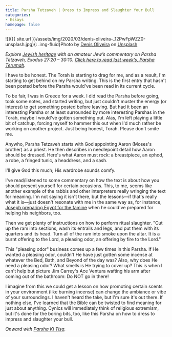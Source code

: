 ```yaml
---
title: Parsha Tetzaveh | Dress to Impress and Slaughter Your Bull
categories:
- Essays
homepage: false
---
```


![]({{ site.url }}/assets/img/2020/03/denis-oliveira-_12PwFpWZZ0-unsplash.jpg){: .img-fluid}Photo by [Denis Oliveira](https://unsplash.com/@denisolvr?utm_source=unsplash&utm_medium=referral&utm_content=creditCopyText) on [Unsplash](https://unsplash.com/s/photos/incense?utm_source=unsplash&utm_medium=referral&utm_content=creditCopyText)

_Explore [Jewish heritage](https://withoutapath.com/jewish-heritage/) with an amateur Jew’s commentary on Parsha Tetzaveh, Exodus 27:20 – 30:10. [Click here to read last week’s, Parsha Terumah](https://withoutapath.com/parsha-terumah/)._

I have to be honest. The Torah is starting to drag for me, and as a result, I'm starting to get behind on my Parsha writing. This is the first entry that hasn't been posted before the Parsha would've been read in its current cycle. 

To be fair, I was in Greece for a week. I did read the Parsha before going, took some notes, and started writing, but just couldn't muster the energy (or interest) to get something posted before leaving. But had it been an interesting Parsha or at least surrounded by more interesting Parshas in the Torah, maybe I would've gotten something out. Alas, I'm left playing a little bit of catchup, forcing myself to hammer this out when I'd much rather be working on another project. Just being honest, Torah. Please don't smite me.

<!-- more -->

Anywho, Parsha Tetzaveh starts with God appointing Aaron (Moses's brother) as a priest. He then describes in needlepoint detail how Aaron should be dressed. Here's what Aaron must rock: a breastpiece, an ephod, a robe, a fringed tunic, a headdress, and a sash.

I'll give God this much; His wardrobe sounds comfy.

I've read/listened to some commentary on how the text is about how you should present yourself for certain occasions. This, to me, seems like another example of the rabbis and other interpreters really wringing the text for meaning. I'm not saying it isn't there, but the lessons––if that's really what it is––just doesn't resonate with me in the same way as, for instance, [Joseph preparing Egypt for the famine](https://withoutapath.com/parsha-miketz/) when he could've prepared for helping his neighbors, too.

Then we get plenty of instructions on how to perform ritual slaughter. "Cut up the ram into sections, wash its entrails and legs, and put them with its quarters and its head. Turn all of the ram into smoke upon the altar. It is a burnt offering to the Lord, a pleasing odor, an offering by fire to the Lord."

This "pleasing odor" business comes up a few times in this Parsha. If He wanted a pleasing odor, couldn't He have just gotten some incense at whatever the Bed, Bath, and Beyond of the day was? Also, why does He need a pleasing odor? What smells is He trying to cover up? This is when I can't help but picture Jim Carrey's Ace Ventura wafting his arm after coming out of the bathroom: Do NOT go in there!

I imagine from this we could get a lesson on how promoting certain scents in your environment (like burning incense) can change the ambiance or vibe of your surroundings. I haven't heard the take, but I'm sure it's out there. If nothing else, I've learned that the Bible can be twisted to find meaning for just about anything. Cynics will immediately think of religious extremism, but it's done for the boring bits, too, like this Parsha on how to dress to impress and slaughter your bull.

_Onward with [Parsha Ki Tisa](https://withoutapath.com/parsha-ki-tisa/)._

